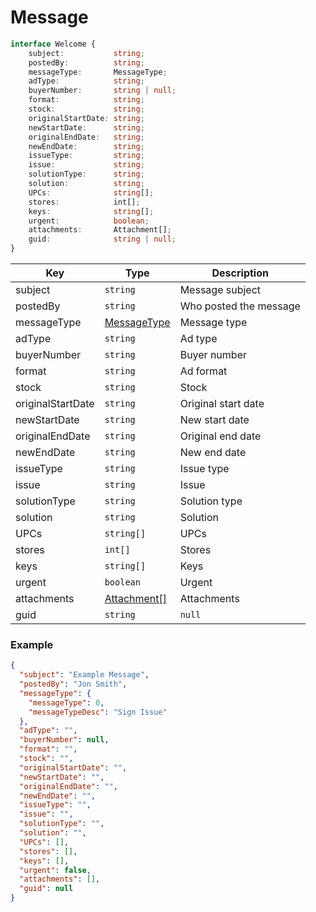 # Message

```typescript
interface Welcome {
    subject:           string;
    postedBy:          string;
    messageType:       MessageType;
    adType:            string;
    buyerNumber:       string | null;
    format:            string;
    stock:             string;
    originalStartDate: string;
    newStartDate:      string;
    originalEndDate:   string;
    newEndDate:        string;
    issueType:         string;
    issue:             string;
    solutionType:      string;
    solution:          string;
    UPCs:              string[];
    stores:            int[];
    keys:              string[];
    urgent:            boolean;
    attachments:       Attachment[];
    guid:              string | null;
}
```

| Key     | Type      |  Description                                        |
| ------- | --------- |  -------------------------------------------------- |
| subject | `string`  | Message subject                                    |
| postedBy | `string` | Who posted the message                             |
| messageType | [MessageType](./message-type.md) | Message type |
| adType | `string` | Ad type |
| buyerNumber | `string` | Buyer number |
| format | `string` | Ad format |
| stock | `string` | Stock |
| originalStartDate | `string` | Original start date |
| newStartDate | `string` | New start date |
| originalEndDate | `string` | Original end date |
| newEndDate | `string` | New end date |
| issueType | `string` | Issue type |
| issue | `string` | Issue |
| solutionType | `string` | Solution type |
| solution | `string` | Solution |
| UPCs | `string[]` | UPCs |
| stores | `int[]` | Stores |
| keys | `string[]` | Keys |
| urgent | `boolean` | Urgent |
| attachments | [Attachment[]](./attachment.md) | Attachments |
| guid | `string` | `null` | Unique ID of the message to update, creates new message when `null` |

### Example

```json
{
  "subject": "Example Message",
  "postedBy": "Jon Smith",
  "messageType": {
    "messageType": 0,
    "messageTypeDesc": "Sign Issue"
  },
  "adType": "",
  "buyerNumber": null,
  "format": "",
  "stock": "",
  "originalStartDate": "",
  "newStartDate": "",
  "originalEndDate": "",
  "newEndDate": "",
  "issueType": "",
  "issue": "",
  "solutionType": "",
  "solution": "",
  "UPCs": [],
  "stores": [],
  "keys": [],
  "urgent": false,
  "attachments": [],
  "guid": null
}
```
